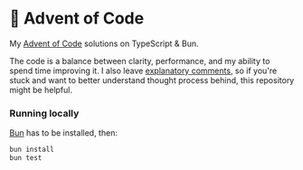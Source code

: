 # 🎄 Advent of Code

My [Advent of Code](https://adventofcode.com) solutions on TypeScript & Bun. 

The code is a balance between clarity, performance, and my ability to spend time improving it. I also leave [explanatory comments](https://github.com/artemtam/aoc2023/blob/ff3d63b42fd5f4d9079f0cf0bb4a9e76b702a867/src/day-06/solution.ts#L36), so if you're stuck and want to better understand thought process behind, this repository might be helpful.

### Running locally

[Bun](https://bun.sh/) has to be installed, then:

```bash
bun install
bun test
```
